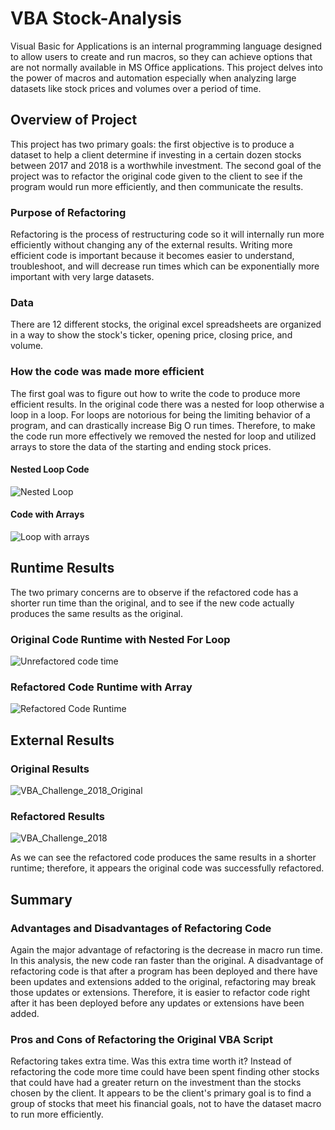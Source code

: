 # VBA Stock-Analysis

Visual Basic for Applications is an internal programming language designed to allow users to create and run macros, so they can achieve options that are not normally available in MS Office applications. This project delves into the power of macros and automation especially when analyzing large datasets like stock prices and volumes over a period of time.

## Overview of Project

This project has two primary goals: the first objective is to produce a dataset to help a client determine if investing in a certain dozen stocks between 2017 and 2018 is a worthwhile investment. The second goal of the project was to refactor the original code given to the client to see if the program would run more efficiently, and then communicate the results. 

### Purpose of Refactoring 

Refactoring is the process of restructuring code so it will internally run more efficiently without changing any of the external results. Writing more efficient code is important because it becomes easier to understand, troubleshoot, and will decrease run times which can be exponentially more important with very large datasets. 

### Data 

There are 12 different stocks, the original excel spreadsheets are organized in a way to show the stock's ticker, opening price, closing price, and volume. 

### How the code was made more efficient

The first goal was to figure out how to write the code to produce more efficient results. In the original code there was a nested for loop otherwise a loop in a loop. For loops are notorious for being the limiting behavior of a program, and can drastically increase Big O run times. Therefore, to make the code run more effectively we removed the nested for loop and utilized arrays to store the data of the starting and ending stock prices. 

#### Nested Loop Code

![Nested Loop](https://user-images.githubusercontent.com/112028534/191863963-570bbb9f-3420-417e-bb96-05b6bba55c31.PNG)

#### Code with Arrays
![Loop with arrays](https://user-images.githubusercontent.com/112028534/191864099-44ca175b-97ba-4803-a9c0-b89ded744d4e.PNG)

## Runtime Results

The two primary concerns are to observe if the refactored code has a shorter run time than the original, and to see if the new code actually produces the same results as the original.

### Original Code Runtime with Nested For Loop

![Unrefactored code time](https://user-images.githubusercontent.com/112028534/191857229-3c63dba7-f464-4021-9d76-24a8ee7ef13e.PNG)

### Refactored Code Runtime with Array

![Refactored Code Runtime](https://user-images.githubusercontent.com/112028534/191855753-adbec142-6e58-4337-ae0d-258a6f5764ee.PNG)

## External Results

### Original Results

![VBA_Challenge_2018_Original](https://user-images.githubusercontent.com/112028534/191857214-a0f7eca4-aace-4495-b69a-af51e372cc5b.PNG)

### Refactored Results

![VBA_Challenge_2018](https://user-images.githubusercontent.com/112028534/191855105-31687347-142b-44e5-a115-ecb22c1091d5.png)

As we can see the refactored code produces the same results in a shorter runtime; therefore, it appears the original code was successfully refactored.

## Summary

###  Advantages and Disadvantages of Refactoring Code

Again the major advantage of refactoring is the decrease in macro run time. In this analysis, the new code ran  faster than the original. A disadvantage of refactoring code is that after a program has been deployed and there have been updates and extensions added to the original, refactoring may break those updates or extensions. Therefore, it is easier to refactor code right after it has been deployed before any updates or extensions have been added.

### Pros and Cons of Refactoring the Original VBA Script

Refactoring takes extra time. Was this extra time worth it? Instead of refactoring the code more time could have been spent finding other stocks that could have had a greater return on the investment than the stocks chosen by the client. It appears to be the client's primary goal is to find a group of stocks that meet his financial goals, not to have the dataset macro to run more efficiently. 
